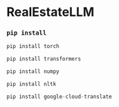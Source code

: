 # RealEstateLLM

### `pip install`
```python
pip install torch
```
```python
pip install transformers
```
```python
pip install numpy
```
```python
pip install nltk
```
```python
pip install google-cloud-translate
```